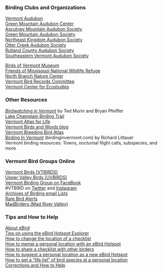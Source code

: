 ### Birding Clubs and Organizations

[Vermont Audubon](http://vt.audubon.org/)  
[Green Mountain Audubon Center](http://vt.audubon.org/about-us/green-mountain-audubon-center)  
[Ascutney Mountain Audubon Society](https://amasvt.org/)  
[Green Mountain Audubon Society](http://www.greenmountainaudubon.org/)  
[Northeast Kingdom Audubon Society](https://www.nek-audubon.org/)  
[Otter Creek Audubon Society](http://ottercreekaudubon.org/)  
[Rutland County Audubon Society](http://www.rutlandcountyaudubon.org/)  
[Southeastern Vermont Audubon Society](https://www.sevtas.org/)

[Birds of Vermont Museum](https://birdsofvermont.org/)  
[Friends of Missisquoi National Wildlife Refuge](http://friendsofmissisquoi.org/)  
[North Branch Nature Center](http://www.northbranchnaturecenter.org/)  
[Vermont Bird Records Committee](https://vtecostudies.org/wildlife/wildlife-watching/vbrc/)  
[Vermont Center for Ecostudies](https://vtecostudies.org/)

### Other Resources

_[Birdwatching in Vermont](https://www.google.com/books/edition/Birdwatching_in_Vermont/qr2biWKpQmsC?hl=en&gbpv=0)_ by Ted Murin and Bryan Pfeiffer  
[Lake Champlain Birding Trail](https://atlas.lcbp.org/heritage-recreation/recreation-sites/lake-champlain-birding-trail/)  
[Vermont Atlas for Life](https://val.vtecostudies.org/)  
[Vermont Birds and Words blog](https://vtbirdsandwords.blogspot.com/)  
[Vermont Breeding Bird Atlas](https://val.vtecostudies.org/projects/vermont-breeding-bird-atlas/)  
[Birding In Vermont](https://birdinginvermont.com) (birdinginvermont.com) by Richard Littauer  
Vermont birding resources: Towns, nocturnal flight calls, subspecies, and more

### Vermont Bird Groups Online

[Vermont Birds (VTBIRDS)](http://www.uvm.edu/~ebuford/vtbird.html)  
[Upper Valley Birds (UVBIRDS)](http://listserv.dartmouth.edu/scripts/wa.exe?A0=UV-BIRDERS)  
[Vermont Birding Group on FaceBook](https://www.facebook.com/groups/122344074456425/)  
#VTBIRD on [Twitter](https://twitter.com/search?q=%23vtbirds&src=typd) and [Instagram](https://www.instagram.com/explore/tags/vtbirds/)  
[Archives of Birding email Lists](http://birdingonthe.net/mailinglists/holzmanarchives.html)  
[Rare Bird Alerts](http://birdingonthe.net/hotmail.html)  
[MadBirders (Mad River Valley)](https://madbirders.org/about/)

### Tips and How to Help

[About eBird](https://ebird.org/about)  
[Tips on using the eBird Hotspot Explorer](https://help.ebird.org/customer/en/portal/articles/1300996-using-the-hotspot-explorer?b_id=1928)  
[How to change the location of a checklist](https://help.ebird.org/customer/en/portal/articles/1052862-how-do-i-change-the-location-of-a-checklist-?b_id=1928)  
[How to merge a personal location with an eBird Hotspot](https://help.ebird.org/customer/en/portal/articles/1010517-how-do-i-merge-a-personal-location-with-a-hotspot-?b_id=1928)  
[How to share a checklist with other birders](https://help.ebird.org/customer/en/portal/articles/1010555-understanding-the-ebird-checklist-sharing-process?b_id=1928)  
[How to suggest a personal location as a new eBird Hotspot](https://help.ebird.org/customer/en/portal/articles/1010518-how-can-i-make-a-personal-location-a-hotspot-?b_id=1928)  
[How to get a “life list” of bird species at a personal location](https://birding-in-ohio.com/life-list-personal-location/)  
[Corrections and How to Help](/how-to-help/)
